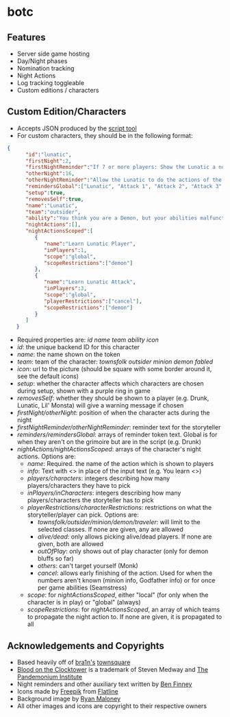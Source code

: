 # botc

## Features

* Server side game hosting
* Day/Night phases
* Nomination tracking
* Night Actions
* Log tracking toggleable
* Custom editions / characters

## Custom Edition/Characters

* Accepts JSON produced by the [script tool](https://bloodontheclocktower.com/script/)
* For custom characters, they should be in the following format:

```json
{
      "id":"lunatic",
      "firstNight":2,
      "firstNightReminder":"If 7 or more players: Show the Lunatic a number of arbitrary \u201cMinion\u201c, players equal to the number of Minions in play. Show 3 character tokens of arbitrary Good characters. If the token received by the Lunatic is a Demon that would wake tonight: \u2022 Allow the Lunatic to do the Demon actions. Place their \u201cattack\u201d markers. Wake the Demon. Show the Demon\u2019s real character token. Show them the Lunatic player. \u2022 If the Lunatic attacked players: Show the real demon each marked player. Remove any Lunatic \u201cattack\u201d markers.",
      "otherNight":16,
      "otherNightReminder":"Allow the Lunatic to do the actions of the Demon. Place their \u201cattack\u201d markers. If the Lunatic selected players: Wake the Demon. Show the \u201cattack\u201d marker, then point to each marked player. Remove any Lunatic \u201cattack\u201d markers.",
      "remindersGlobal":["Lunatic", "Attack 1", "Attack 2", "Attack 3", "Decoy"],
      "setup":true,
      "removesSelf":true,
      "name":"Lunatic",
      "team":"outsider",
      "ability":"You think you are a Demon, but your abilities malfunction. The Demon knows who you are and who you attack.",
      "nightActions":[],
      "nightActionsScoped":[
         {
            "name":"Learn Lunatic Player",
            "inPlayers":1,
            "scope":"global",
            "scopeRestrictions":["demon"]
         },
         {
            "name":"Learn Lunatic Attack",
            "inPlayers":3,
            "scope":"global",
            "playerRestrictions":["cancel"],
            "scopeRestrictions":["demon"]
         }
      ]
   }
```

* Required properties are: *id* *name* *team* *ability* *icon*
* *id*: the unique backend ID for this character
* *name*: the name shown on the token
* *team*: team of the character: *townsfolk* *outsider* *minion* *demon* *fabled*
* *icon*: url to the picture (should be square with some border around it, see the default icons)
* *setup*: whether the character affects which characters are chosen during setup, shown with a purple ring in game
* *removesSelf*: whether they should be shown to a player (e.g. Drunk, Lunatic, Lil' Monsta) will give a warning message if chosen
* *firstNight/otherNight*: position of when the character acts during the night
* *firstNightReminder/otherNightReminder*: reminder text for the storyteller
* *reminders/remindersGlobal*: arrays of reminder token text. Global is for when they aren't on the grimoire but are in the script (e.g. Drunk)
* *nightActions/nightActionsScoped*: arrays of the character's night actions. Options are:
    * *name*: Required. the name of the action which is shown to players
    * *info*: Text with <> in place of the input text (e.g. You learn <>)
    * *players/characters*: integers describing how many players/characters they have to pick
    * *inPlayers/inCharacters*: integers describing how many players/characters the storyteller has to pick
    * *playerRestrictions/characterRestrictions*: restrictions on what the storyteller/player can pick. Options are:
        * *townsfolk/outsider/minion/demon/traveler*: will limit to the selected classes. If none are given, any are allowed
        * *alive/dead*: only allows picking alive/dead players. If none are given, both are allowed
        * *outOfPlay*: only shows out of play character (only for demon bluffs so far)
        * *others*: can't target yourself (Monk)
        * *cancel*: allows early finishing of the action. Used for when the numbers aren't known (minion info, Godfather info) or for once per game abilities (Seamstress)
    * *scope*: for *nightActionsScoped*, either "local" (for only when the character is in play) or "global" (always)
    * *scopeRestrictions*: for *nightActionsScoped*, an array of which teams to propagate the night action to. If none are given, it is propagated to all

## Acknowledgements and Copyrights

* Based heavily off of [bra1n's](https://github.com/bra1n/) [townsquare](https://github.com/bra1n/townsquare)
* [Blood on the Clocktower](https://bloodontheclocktower.com/) is a trademark of Steven Medway and [The Pandemonium Institute](https://www.thepandemoniuminstitute.com/)
* Night reminders and other auxiliary text written by [Ben Finney](http://bignose.whitetree.org/projects/botc/diy/)
* Icons made by [Freepik](https://www.flaticon.com/authors/Freepik) from [Flatline](https://www.flaticon.com/)
* Background image by [Ryan Maloney](https://www.artstation.com/maloney94)
* All other images and icons are copyright to their respective owners
